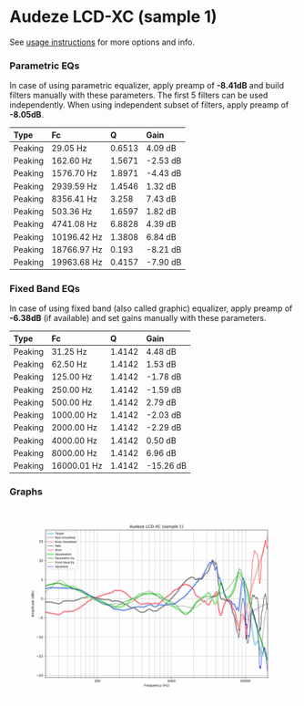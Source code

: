 # Audeze LCD-XC (sample 1)
See [usage instructions](https://github.com/jaakkopasanen/AutoEq#usage) for more options and info.

### Parametric EQs
In case of using parametric equalizer, apply preamp of **-8.41dB** and build filters manually
with these parameters. The first 5 filters can be used independently.
When using independent subset of filters, apply preamp of **-8.05dB**.

| Type    | Fc          |      Q | Gain     |
|:--------|:------------|:-------|:---------|
| Peaking | 29.05 Hz    | 0.6513 | 4.09 dB  |
| Peaking | 162.60 Hz   | 1.5671 | -2.53 dB |
| Peaking | 1576.70 Hz  | 1.8971 | -4.43 dB |
| Peaking | 2939.59 Hz  | 1.4546 | 1.32 dB  |
| Peaking | 8356.41 Hz  | 3.258  | 7.43 dB  |
| Peaking | 503.36 Hz   | 1.6597 | 1.82 dB  |
| Peaking | 4741.08 Hz  | 6.8828 | 4.39 dB  |
| Peaking | 10196.42 Hz | 1.3808 | 6.84 dB  |
| Peaking | 18766.97 Hz | 0.193  | -8.21 dB |
| Peaking | 19963.68 Hz | 0.4157 | -7.90 dB |

### Fixed Band EQs
In case of using fixed band (also called graphic) equalizer, apply preamp of **-6.38dB**
(if available) and set gains manually with these parameters.

| Type    | Fc          |      Q | Gain      |
|:--------|:------------|:-------|:----------|
| Peaking | 31.25 Hz    | 1.4142 | 4.48 dB   |
| Peaking | 62.50 Hz    | 1.4142 | 1.53 dB   |
| Peaking | 125.00 Hz   | 1.4142 | -1.78 dB  |
| Peaking | 250.00 Hz   | 1.4142 | -1.59 dB  |
| Peaking | 500.00 Hz   | 1.4142 | 2.79 dB   |
| Peaking | 1000.00 Hz  | 1.4142 | -2.03 dB  |
| Peaking | 2000.00 Hz  | 1.4142 | -2.29 dB  |
| Peaking | 4000.00 Hz  | 1.4142 | 0.50 dB   |
| Peaking | 8000.00 Hz  | 1.4142 | 6.96 dB   |
| Peaking | 16000.01 Hz | 1.4142 | -15.26 dB |

### Graphs
![](./Audeze%20LCD-XC%20(sample%201).png)
